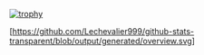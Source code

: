 [![trophy](https://github-profile-trophy.vercel.app/?username=Lechevalier999)](https://github.com/ryo-ma/github-profile-trophy)

[https://github.com/Lechevalier999/github-stats-transparent/blob/output/generated/overview.svg]

